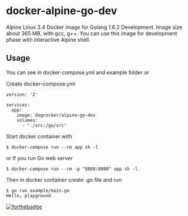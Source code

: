 # docker-alpine-go-dev

Alpine Linux 3.4 Docker image for Golang 1.6.2 Development. Image size about 365 MB, with gcc, g++. You can use this image for development phase with interactive Alpine shell.

## Usage

You can see in docker-compose.yml and example folder or

Create docker-compose.yml

```docker-compose
version: '2'

services:
  app:
    image: dogrocker/alpine-go-dev
    volumes:
      - "./src:/go/src"
```

Start docker container with

```console
$ docker-compose run --rm app sh -l
```

or If you run Go web server

```
$ docker-compose run --rm -p "8888:8080" app sh -l
```

Then in docker container create .go file and run

```console
$ go run example/main.go
Hello, playground
```

[![forthebadge](http://forthebadge.com/images/badges/fuck-it-ship-it.svg)](http://forthebadge.com)
